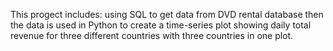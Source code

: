 This progect includes:
using SQL to get data from DVD rental database
then the data is used in Python to create a time-series plot showing daily total revenue for three different countries with three countries in one plot.
